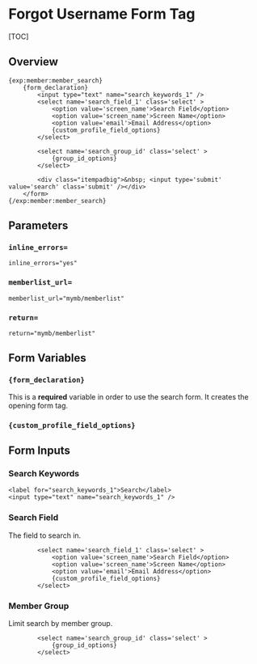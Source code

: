 <!--
    This source file is part of the open source project
    ExpressionEngine User Guide (https://github.com/ExpressionEngine/ExpressionEngine-User-Guide)

    @link      https://expressionengine.com/
    @copyright Copyright (c) 2003-2020, Packet Tide, LLC (https://packettide.com)
    @license   https://expressionengine.com/license Licensed under Apache License, Version 2.0
-->

# Forgot Username Form Tag

[TOC]

## Overview

    {exp:member:member_search}
        {form_declaration}
            <input type="text" name="search_keywords_1" />
            <select name='search_field_1' class='select' >
                <option value='screen_name'>Search Field</option>
                <option value='screen_name'>Screen Name</option>
                <option value='email'>Email Address</option>
                {custom_profile_field_options}
            </select>

            <select name='search_group_id' class='select' >
                {group_id_options}
            </select>

            <div class="itempadbig">&nbsp; <input type='submit' value='search' class='submit' /></div>
        </form>
    {/exp:member:member_search}

## Parameters

### `inline_errors=`

    inline_errors="yes"

### `memberlist_url=`

    memberlist_url="mymb/memberlist"


### `return=`

    return="mymb/memberlist"


## Form Variables

### `{form_declaration}`

This is a **required** variable in order to use the search form.  It creates the opening form tag.

### `{custom_profile_field_options}`

## Form Inputs

### Search Keywords

    <label for="search_keywords_1">Search</label>
    <input type="text" name="search_keywords_1" />

### Search Field

The field to search in.

            <select name='search_field_1' class='select' >
                <option value='screen_name'>Search Field</option>
                <option value='screen_name'>Screen Name</option>
                <option value='email'>Email Address</option>
                {custom_profile_field_options}
            </select>


### Member Group

Limit search by member group.

            <select name='search_group_id' class='select' >
                {group_id_options}
            </select>
